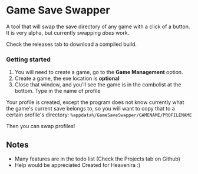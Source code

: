 # Game Save Swapper

A tool that will swap the save directory of any game with a click of a button.
It is very alpha, but currently swapping _does_ work.

Check the releases tab to download a compiled build.

### Getting started
1. You will need to create a game, go to the **Game Management** option.
2. Create a game, the exe location is **optional**
3. Close that window, and you'll see the game is in the combolist at the bottom. Type in the name of profile
   
Your profile is created, except the program does not know currently what the game's current save belongs to, so you will want to copy that to a certain profile's directory:
`%appdata%/GameSaveSwapper/GAMENAME/PROFILENAME`

Then you can swap profiles!


## Notes

* Many features are in the todo list (Check the Projects tab on Github)
* Help would be appreciated 
Created for Heavenira :)